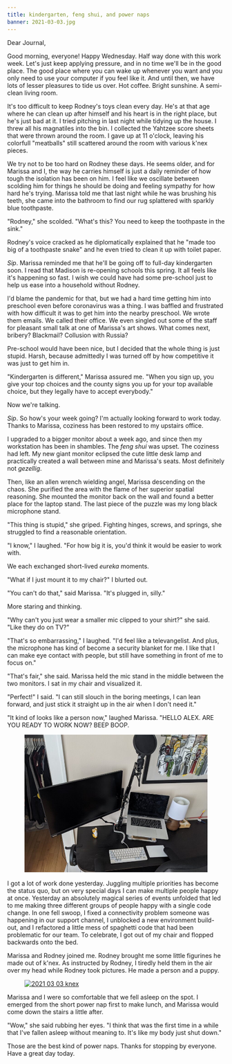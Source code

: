 ```yaml
---
title: kindergarten, feng shui, and power naps
banner: 2021-03-03.jpg
---
```


Dear Journal,

Good morning, everyone!  Happy Wednesday.  Half way done with this
work week.  Let's just keep applying pressure, and in no time we'll be
in the good place.  The good place where you can wake up whenever you
want and you only need to use your computer if you feel like it.  And
until then, we have lots of lesser pleasures to tide us over.  Hot
coffee.  Bright sunshine.  A semi-clean living room.

It's too difficult to keep Rodney's toys clean every day.  He's at
that age where he can clean up after himself and his heart is in the
right place, but he's just bad at it.  I tried pitching in last night
while tidying up the house.  I threw all his magnatiles into the bin.
I collected the Yahtzee score sheets that were thrown around the room.
I gave up at 11 o'clock, leaving his colorfull "meatballs" still
scattered around the room with various k'nex pieces.

We try not to be too hard on Rodney these days.  He seems older, and
for Marissa and I, the way he carries himself is just a daily reminder
of how tough the isolation has been on him.  I feel like we oscillate
between scolding him for things he should be doing and feeling
sympathy for how hard he's trying.  Marissa told me that last night
while he was brushing his teeth, she came into the bathroom to find
our rug splattered with sparkly blue toothpaste.

"Rodney," she scolded.  "What's this?  You need to keep the toothpaste
in the sink."

Rodney's voice cracked as he diplomatically explained that he "made
too big of a toothpaste snake" and he even tried to clean it up with
toilet paper.

_Sip_.  Marissa reminded me that he'll be going off to full-day
kindergarten soon.  I read that Madison is re-opening schools this
spring.  It all feels like it's happening so fast.  I wish we could
have had some pre-school just to help us ease into a household without
Rodney.

I'd blame the pandemic for that, but we had a hard time getting him
into preschool even before coronavirus was a thing.  I was baffled and
frustrated with how difficult it was to get him into the nearby
preschool.  We wrote them emails.  We called their office.  We even
singled out some of the staff for pleasant small talk at one of
Marissa's art shows.  What comes next, bribery?  Blackmail?  Collusion
with Russia?

Pre-school would have been nice, but I decided that the whole thing is
just stupid.  Harsh, because admittedly I was turned off by how
competitive it was just to get him in.

"Kindergarten is different," Marissa assured me.  "When you sign up,
you give your top choices and the county signs you up for your top
available choice, but they legally have to accept everybody."

Now we're talking.

_Sip_.  So how's your week going?  I'm actually looking forward to
work today.  Thanks to Marissa, coziness has been restored to my
upstairs office.

I upgraded to a bigger monitor about a week ago, and since then my
workstation has been in shambles.  The _feng shui_ was upset.  The
coziness had left.  My new giant monitor eclipsed the cute little desk
lamp and practically created a wall between mine and Marissa's seats.
Most definitely not _gezellig_.

Then, like an allen wrench wielding angel, Marissa descending on the
chaos.  She purified the area with the flame of her superior spatial
reasoning.  She mounted the monitor back on the wall and found a
better place for the laptop stand.  The last piece of the puzzle was
my long black microphone stand.

"This thing is stupid," she griped.  Fighting hinges, screws, and
springs, she struggled to find a reasonable orientation.

"I know," I laughed.  "For how big it is, you'd think it would be
easier to work with.

We each exchanged short-lived _eureka_ moments.

"What if I just mount it to my chair?" I blurted out.

"You can't do that," said Marissa.  "It's plugged in, silly."

More staring and thinking.

"Why can't you just wear a smaller mic clipped to your shirt?" she
said.  "Like they do on TV?"

"That's so embarrassing," I laughed.  "I'd feel like a televangelist.
And plus, the microphone has kind of become a security blanket for me.
I like that I can make eye contact with people, but still have
something in front of me to focus on."

"That's fair," she said.  Marissa held the mic stand in the middle
between the two monitors.  I sat in my chair and visualized it.

"Perfect!" I said.  "I can still slouch in the boring meetings, I can
lean forward, and just stick it straight up in the air when I don't
need it."

"It kind of looks like a person now," laughed Marissa.  "HELLO ALEX.
ARE YOU READY TO WORK NOW?  BEEP BOOP.

<figure>
<a href="/images/2021-03-03-desk.jpg">
<img alt="2021 03 03 desk" src="/images/2021-03-03-desk.jpg"/>
</a>
</figure>

I got a lot of work done yesterday.  Juggling multiple priorities has
become the status quo, but on very special days I can make multiple
people happy at once.  Yesterday an absolutely magical series of
events unfolded that led to me making three different groups of people
happy with a single code change.  In one fell swoop, I fixed a
connectivity problem someone was happening in our support channel, I
unblocked a new environment build-out, and I refactored a little mess
of spaghetti code that had been problematic for our team.  To
celebrate, I got out of my chair and flopped backwards onto the bed.

Marissa and Rodney joined me.  Rodney brought me some little figurines
he made out of k'nex.  As instructed by Rodney, I tiredly held them in
the air over my head while Rodney took pictures.  He made a person and
a puppy.

<figure>
<a href="/images/2021-03-03-knex.jpg">
<img alt="2021 03 03 knex" src="/images/2021-03-03-knex.jpg"/>
</a>
</figure>

Marissa and I were so comfortable that we fell asleep on the spot.  I
emerged from the short power nap first to make lunch, and Marissa
would come down the stairs a little after.

"Wow," she said rubbing her eyes.  "I think that was the first time in
a while that I've fallen asleep without meaning to.  It's like my body
just shut down."

Those are the best kind of power naps.  Thanks for stopping by
everyone.  Have a great day today.
